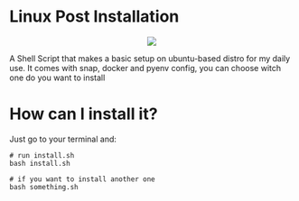 # Linux Post Installation

<p align="center">
  <img src="https://149366088.v2.pressablecdn.com/wp-content/uploads/2016/10/digitalocean-penguin-linux-wallpaper.jpg" />
</p>

A Shell Script that makes a basic setup on ubuntu-based distro for my daily use. It comes with snap, docker  and pyenv config, you can choose witch one do you want to install

# How can I install it?

Just go to your terminal and:

~~~shell
# run install.sh
bash install.sh

# if you want to install another one
bash something.sh
~~~
